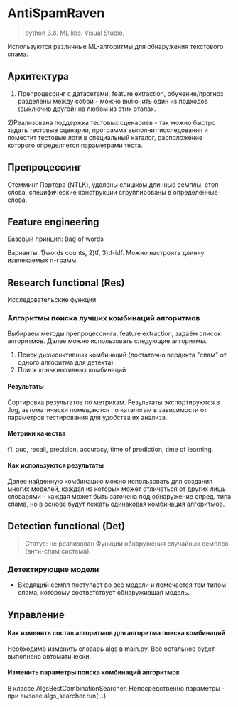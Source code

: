 # AntiSpamRaven
> python 3.8. ML libs. Visual Studio.

Используются различные ML-алгоритмы для обнаружения текстового спама.
## Архитектура
1) Препроцессинг с датасетами, feature extraction, обучение/прогноз разделены между собой - можно включить один из подходов (выключив другой) на любом из этих этапах.

2)Реализована поддержка тестовых сценариев - так можно быстро задать тестовые сценарии, программа выполнит исследования и поместит тестовые логи в специальный каталог, расположение которого определяется параметрами теста. 
## Препроцессинг
Стемминг Портера (NTLK), удалены слишком длинные семплы, стоп-слова, специфические конструкции сгруппированы в определённые слова. 
## Feature engineering
Базовый принцип: Bag of words

Варианты: 1)words counts, 2)tf, 3)tf-idf. Можно настроить длинну извлекаемых n-грамм. 
## Research functional (Res)
Исследовательские функции
### Алгоритмы поиска лучших комбинаций алгоритмов
Выбираем методы препроцессинга, feature extraction, задаём список алгоритмов. Далее можно использовать следующие алгоритмы.
1. Поиск дизъюнктивных комбинаций (достаточно вердикта "спам" от одного алгоритма для детекта)
2. Поиск коньюнктивных комбинаций 
#### Результаты
Сортировка результатов по метрикам. Результаты экспортируются в .log, автоматически помещаются по каталогам в зависимости от параметров тестирования для удобства их анализа.
#### Метрики качества
f1, auc, recall, precision, accuracy, time of prediction, time of learning.
#### Как используются результаты
Далее найденную комбинацию можно использовать для создания многих моделей, 
каждая из которых может отличаться от других лишь словарями - каждая может быть заточена под обнаружение опред. типа спама, 
но в основе будут лежать одинаковая комбинация алгоритмов. 
## Detection functional (Det)
> Статус: не реализован
Функции обнаружения случайных семплов (анти-спам система).
### Детектирующие модели
- Входящий семпл поступает во все модели и помечается тем типом спама, которому соответствует обнаружившая модель.
## Управление
#### Как изменить состав алгоритмов для алгоритма поиска комбинаций
Необходимо изменить словарь algs в main.py. Всё остальное будет выполнено автоматически.
#### Изменить параметры поиска комбинаций алгоритмов
В классе AlgsBestCombinationSearcher. Непосредственно параметры - при вызове algs_searcher.run(...).

